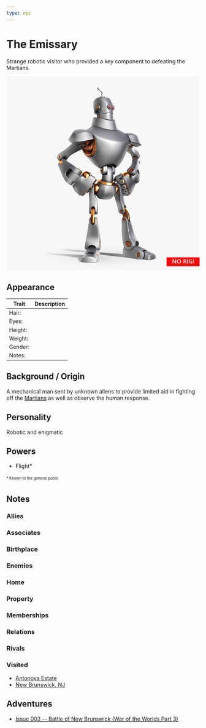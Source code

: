 ```yaml
---
type: npc
---
```

<!--
type: non-player-character
created-by:
-->

# The Emissary

Strange robotic visitor who provided a key component to defeating the Martians.

![picture](../../images/RetroRobot.jpg)

## Appearance
Trait | Description
-- | --
Hair: | 
Eyes: | 
Height: |
Weight: |
Gender: |
Notes: |

## Background / Origin
A mechanical man sent by unknown aliens to provide limited aid in fighting off the [Martians](npcs/foes/martians/Martian.md) as well as observe the human response.

## Personality
Robotic and enigmatic

## Powers
- Flight\*

<sub><sup> * Known to the general public</sup></sub>

## Notes

### Allies

### Associates

### Birthplace

### Enemies

### Home

### Property

### Memberships

### Relations

### Rivals

### Visited
- [Antonova Estate](locations/New_York_State/New_York_City/Staten_Island/Antonova_Estate.md)
- [New Brunswick, NJ](locations/New_Jersey/New_Brunswick.md)

## Adventures
- [Issue 003 -- Battle of New Brunswick (War of the Worlds Part 3)](sessions/Issue-003.md)


<!-- GM Notes
[pdf](https://legends-of-the-golden-age.github.io/LotGA/pdf/Amon-Ra.pdf)
-->
